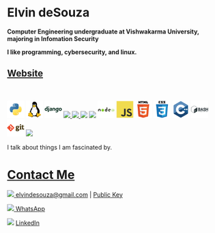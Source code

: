 # Elvin deSouza

**Computer Engineering undergraduate at Vishwakarma University, majoring in Infomation Security**

**I like programming, cybersecurity, and linux.**

## [Website](https://elvindesouza.github.io)

<p style="padding:10px;">

<code><img height="40" src="https://raw.githubusercontent.com/github/explore/80688e429a7d4ef2fca1e82350fe8e3517d3494d/topics/python/python.png"></code>
<code><img height="40" src="https://raw.githubusercontent.com/github/explore/80688e429a7d4ef2fca1e82350fe8e3517d3494d/topics/linux/linux.png"></code>
<code><img height="40" src="https://raw.githubusercontent.com/github/explore/80688e429a7d4ef2fca1e82350fe8e3517d3494d/topics/django/django.png"></code>
<a href="https://www.java.com" target="_blank"> <img height="40" src="https://img.icons8.com/color/48/000000/java-coffee-cup-logo.png"/> </a>
<a href="https://www.mysql.com/" target="_blank"> <img height="40" src="https://img.icons8.com/fluent/50/000000/mysql-logo.png"/> </a>
<code><img height="40" src="https://epsagon.com/wp-content/uploads/2020/12/logo-express-dot-js.jpg"></code>
<code><img height="40" src="https://angular.io/assets/images/logos/angularjs/AngularJS-Shield.svg"></code>
<code><img height="40" src="https://raw.githubusercontent.com/devicons/devicon/master/icons/nodejs/nodejs-original-wordmark.svg"></code>
<code><img height="40" src="https://raw.githubusercontent.com/devicons/devicon/master/icons/javascript/javascript-original.svg"></code>
<code><img height="40" src="https://raw.githubusercontent.com/devicons/devicon/master/icons/html5/html5-original-wordmark.svg"></code>
<code><img height="40" src="https://raw.githubusercontent.com/devicons/devicon/master/icons/css3/css3-original-wordmark.svg"></code>
<code><img height="40" src="https://raw.githubusercontent.com/github/explore/80688e429a7d4ef2fca1e82350fe8e3517d3494d/topics/cpp/cpp.png"></code>
<code><img height="40" src="https://raw.githubusercontent.com/github/explore/80688e429a7d4ef2fca1e82350fe8e3517d3494d/topics/bash/bash.png"></code>
<code><img height="40" src="https://raw.githubusercontent.com/github/explore/80688e429a7d4ef2fca1e82350fe8e3517d3494d/topics/git/git.png"></code>
<code><img height="40" src="https://raw.githubusercontent.com/dereknguyen269/dereknguyen269/master/images/vim.png"></code>

I talk about things I am fascinated by.

</p>

# [Contact Me](https://elvindesouza.github.io/about/contact)

<a href="mailto:elvindesouza@gmail.com"> <img src="https://img.icons8.com/fluent/48/000000/gmail.png" width="3%"/> [elvindesouza@gmail.com](mailto:elvindesouza@gmail.com) |
[Public Key](https://github.com/elvindesouza/elvindesouza/blob/master/public-key.gpg)

<!-- ## <a href="tel:+91"> <img src="https://upload.wikimedia.org/wikipedia/commons/d/d5/Phone_Shiny_Icon.svg" width="4%"/> [Phone](tel:+91) -->

<a href="https://wa.me/918975940921?text="> <img src="https://upload.wikimedia.org/wikipedia/commons/6/6b/WhatsApp.svg" width="3%"/> [WhatsApp](https://wa.me/918975940921?text=)

[<img src="https://img.icons8.com/color/48/000000/linkedin.png" width="3.6%"/>](https://www.linkedin.com/in/elvindesouza/) [LinkedIn](https://www.linkedin.com/in/elvindesouza)
